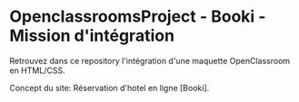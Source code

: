 # OpenclassroomsProject - Booki - Mission d'intégration

Retrouvez dans ce repository l'intégration d'une maquette OpenClassroom en HTML/CSS. 

Concept du site: Réservation d'hotel en ligne [Booki].
